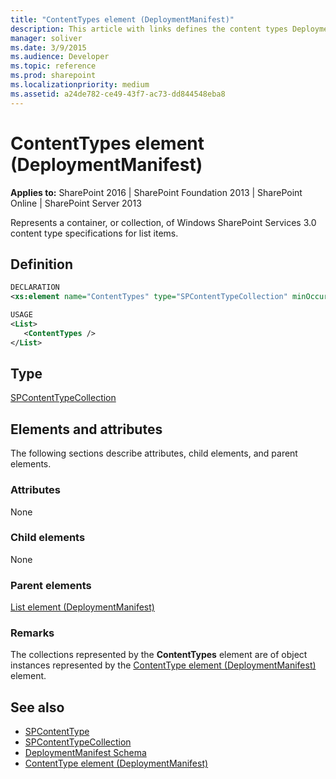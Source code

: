 ```yaml
---
title: "ContentTypes element (DeploymentManifest)"
description: This article with links defines the content types DeploymentManifest for SharePoint 2016, SharePoint Foundation 2013, SharePoint Online and SharePoint Server 2013.
manager: soliver
ms.date: 3/9/2015
ms.audience: Developer
ms.topic: reference
ms.prod: sharepoint
ms.localizationpriority: medium
ms.assetid: a24de782-ce49-43f7-ac73-dd844548eba8
---
```


# ContentTypes element (DeploymentManifest)

**Applies to:** SharePoint 2016 | SharePoint Foundation 2013 | SharePoint Online | SharePoint Server 2013 
  
Represents a container, or collection, of Windows SharePoint Services 3.0 content type specifications for list items.

## Definition

```XML
DECLARATION
<xs:element name="ContentTypes" type="SPContentTypeCollection" minOccurs="0" maxOccurs="1" />

USAGE
<List>
   <ContentTypes />
</List>
```

## Type

[SPContentTypeCollection](https://msdn.microsoft.com/library/Microsoft.SharePoint.SPContentTypeCollection.aspx)
  
## Elements and attributes

The following sections describe attributes, child elements, and parent elements.

### Attributes

None
   
### Child elements

None
   
### Parent elements

[List element (DeploymentManifest)](list-element-deploymentmanifest.md)
   
### Remarks

The collections represented by the **ContentTypes** element are of object instances represented by the [ContentType element (DeploymentManifest)](contenttype-element-deploymentmanifest.md) element. 
  
## See also

- [SPContentType](https://msdn.microsoft.com/library/Microsoft.SharePoint.SPContentType.aspx) 
- [SPContentTypeCollection](https://msdn.microsoft.com/library/Microsoft.SharePoint.SPContentTypeCollection.aspx)
- [DeploymentManifest Schema](deploymentmanifest-schema.md)
- [ContentType element (DeploymentManifest)](contenttype-element-deploymentmanifest.md)


